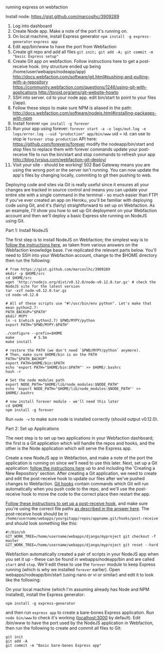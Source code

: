 running express on webfaction

Install node:
https://gist.github.com/marcoslhc/3909289

1. Log into dashboard
2. Create Node app. Make a note of the port it's running on.
4. On local machine, install Express generator `npm install -g express-generator` `express app`
5. Edit app/bin/www to have the port from Webfaction
6. Create git repo and add all files `git init; git add -A; git commit -m "basic Express setup"`
3. Create Git app on webfaction. Follow instructions here to get a post-receive hook. (my structure ended up being /home/user/webapps/nodeapp/app)
http://docs.webfaction.com/software/git.html#pushing-and-pulling-with-a-repository https://community.webfaction.com/questions/1246/using-git-with-applications http://toroid.org/ams/git-website-howto
7. SSH into server. cd to your node app. edit bin/start to point to your files (/app).
8. Follow these steps to make sure NPM is aliased in the path: http://docs.webfaction.com/software/nodejs.html#installing-packages-with-npm
9. Install forever `npm install -g forever`
10. Run your app using forever: `forever start -a -o logs/out.log -e logs/error.log --uid "production" app/bin/www`
    uid = id. can use to stop ie `forever stop production`
    API here: https://github.com/foreverjs/forever
    modify the nodeapp/bin/start and stop files to replace them with forever commands
    update your post-receive file to run the bin/start and stop commands to refresh your app
    http://blog.tyrsius.com/webfaction-git-deploy/
11. Visit your site - should be working! 502 Bad Gateway means you are using the wrong port or the server isn't running. You can now update the app's files by changing locally, commiting to git then pushing to web.

Deploying code and sites via Git is really useful since it ensures all your changes are tracked in source control
and means you can update your entire site with a single command in the terminal - so much easier than FTP! If you've ever created an app on Heroku, you'll be familiar with deploying code using Git,
and it's (fairly) straightforward to set up on Webfaction. As an example, I'll show you how to set up Git deployment on your Webfaction account and then we'll deploy a basic Express site
running on NodeJS using Git.

Part 1: Install NodeJS

The first step is to install NodeJS on Webfaction; the simplest way is to [follow the instructions here](https://gist.github.com/marcoslhc/3909289), as taken from various answers 
on the Webfaction knowledge base. I've replicated the relevant parts below. You'll need to SSH into your Webfaction account, change to the $HOME directory then run the following:
    
    # from https://gist.github.com/marcoslhc/3909289
    mkdir -p $HOME/src
    cd $HOME/src
    wget 'http://nodejs.org/dist/v0.12.0/node-v0.12.0.tar.gz' # check the NodeJS site for the latest version
    tar -xzf node-v0.12.0.tar.gz
    cd node-v0.12.0
     
    # All of these scripts use "#!/usr/bin/env python". Let's make that mean python2.7:
    PATH_BACKUP="$PATH"
    mkdir MYPY
    ln -s $(which python2.7) $PWD/MYPY/python
    export PATH="$PWD/MYPY:$PATH"
     
    ./configure --prefix=$HOME
    make         # 5.5m
    make install
     
    # restore the PATH (we don't need `$PWD/MYPY/python` anymore).
    # Then, make sure $HOME/bin is on the PATH
    PATH="$PATH_BACKUP"
    export PATH=$HOME/bin:$PATH
    echo 'export PATH="$HOME/bin:$PATH"' >> $HOME/.bashrc
    hash -r
     
    # Set the node modules path
    export NODE_PATH="$HOME/lib/node_modules:$NODE_PATH"
    echo 'export NODE_PATH="$HOME/lib/node_modules:$NODE_PATH"' >> $HOME/.bashrc
     
    # now install forever module - we'll need this later
    cd $HOME
    npm install -g forever

Run `node -v` to make sure node is installed correctly (should output v0.12.0).

Part 2: Set up Applications

The next step is to set up two applications in your Webfaction dashboard; the first is a Git application which will handle the repos and hooks, and the other is the Node application which
will serve the Express app.

Create a new NodeJS app in Webfaction, and make a note of the port the application is running on since we'll need to use this later. 
Next, set up a Git application: [follow the instructions here](http://docs.webfaction.com/software/git.html) up to and including the 'Creating a New Repository' section. After creating
a Git application, we need to create and edit the post-receive hook to update our files after we've pushed changes to Webfaction. [Git hooks](http://git-scm.com/book/en/v2/Customizing-Git-Git-Hooks)
 contain commands which Git will run automatically when you push code to the repo, and we'll use the post-receive hook to move the code to the correct place then restart the app.

[Follow these instructions to set up a post-receive hook](http://toroid.org/ams/git-website-howto), and make sure you're using the correct file 
paths [as described in the answer here](https://community.webfaction.com/questions/1246/using-git-with-applications). The post-receive hook should be in 
`/home/username/webapps/yourgitapp/repos/appname.git/hooks/post-receive` and should look something like this:
    
    #!/bin/sh
    GIT_WORK_TREE=/home/username/webapps/django/myproject git checkout -f master
    GIT_WORK_TREE=/home/username/webapps/django/myproject git reset --hard

Webfaction automatically created a pair of scripts in your NodeJS app when you set it up - these can be found in webapps/nodeapp/bin and are called `start` and `stop`.
We'll edit these to use the `forever` module to keep Express running (which is why we installed `forever` earlier). Open webapps/nodeapp/bin/start (using nano or vi or similar) and edit it to
look like the following:

On your local machine (which I'm assuming already has Node and NPM installed), install the Express generator:

`npm install -g express-generator`

and then run `express app` to create a bare-bones Express application. Run `node bin/www` to check it's working ([localhost:3000](http://localhost:3000) by default).
Edit /bin/www to have the port used by the NodeJS application in Webfaction, then run the following to create and commit all files to Git:

    git init
    git add -A
    git commit -m "Basic bare-bones Express app"